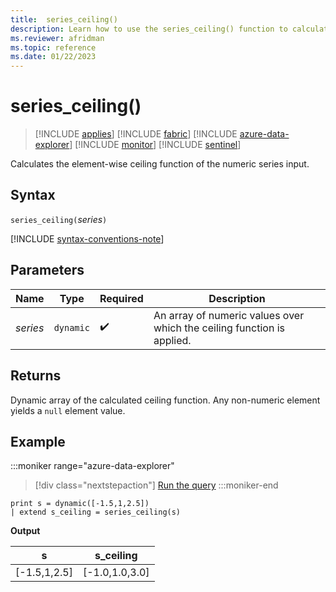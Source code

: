 ```yaml
---
title:  series_ceiling()
description: Learn how to use the series_ceiling() function to calculate the element-wise ceiling function of the numeric series input.
ms.reviewer: afridman
ms.topic: reference
ms.date: 01/22/2023
---
```

# series_ceiling()

> [!INCLUDE [applies](../includes/applies-to-version/applies.md)] [!INCLUDE [fabric](../includes/applies-to-version/fabric.md)] [!INCLUDE [azure-data-explorer](../includes/applies-to-version/azure-data-explorer.md)] [!INCLUDE [monitor](../includes/applies-to-version/monitor.md)] [!INCLUDE [sentinel](../includes/applies-to-version/sentinel.md)]

Calculates the element-wise ceiling function of the numeric series input.

## Syntax

`series_ceiling(`*series*`)`

[!INCLUDE [syntax-conventions-note](../includes/syntax-conventions-note.md)]

## Parameters

| Name | Type | Required | Description |
|--|--|--|--|
| *series* | `dynamic` |  :heavy_check_mark: | An array of numeric values over which the ceiling function is applied. |

## Returns

Dynamic array of the calculated ceiling function. Any non-numeric element yields a `null` element value.

## Example

:::moniker range="azure-data-explorer"
> [!div class="nextstepaction"]
> <a href="https://dataexplorer.azure.com/clusters/help/databases/Samples?query=H4sIAAAAAAAAAysoyswrUShWsFVIqcxLzM1M1ojWNdQz1THUMdIzjdXkqlFIrShJzUtRKI5PTs3MycxLByotTi3KTIULaBRrAgCQd2nZRgAAAA==" target="_blank">Run the query</a>
:::moniker-end

```kusto
print s = dynamic([-1.5,1,2.5])
| extend s_ceiling = series_ceiling(s)
```

**Output**

|s|s_ceiling|
|---|---|
|[-1.5,1,2.5]|[-1.0,1.0,3.0]|